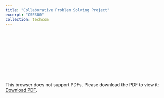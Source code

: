 ```yaml
---
title: "Collaborative Problem Solving Project"
excerpt: "CSE300"
collection: techcom
---
```

<object data="https://roshankenia.github.io/files/cse300.pdf" type="application/pdf" width="750px" height="750px">
    <embed src="https://roshankenia.github.io/files/cse300.pdf" type="application/pdf">
        <p>This browser does not support PDFs. Please download the PDF to view it: <a href="https://roshankenia.github.io/files/cse300.pdf">Download PDF</a>.</p>
    </embed>
</object>